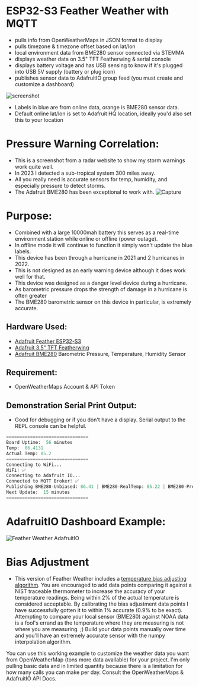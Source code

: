 # ESP32-S3 Feather Weather with MQTT
- pulls info from OpenWeatherMaps in JSON format to display
- pulls timezone & timezone offset based on lat/lon
- local environment data from BME280 sensor connected via STEMMA
- displays weather data on 3.5" TFT Featherwing & serial console
- displays battery voltage and has USB sensing to know if it's plugged into USB 5V supply (battery or plug icon)
- publishes sensor data to AdafruitIO group feed (you must create and customize a dashboard)

![screenshot](https://user-images.githubusercontent.com/49322231/235323187-4bcce094-0927-4b9e-b5cf-2646f0b6944d.jpg)
- Labels in blue are from online data, orange is BME280 sensor data.
- Default online lat/lon is set to Adafruit HQ location, ideally you'd also set this to your location
 
 # Pressure Warning Correlation:
- This is a screenshot from a radar website to show my storm warnings work quite well.
- In 2023 I detected a sub-tropical system 300 miles away.
- All you really need is accurate sensors for temp, humidity, and especially pressure to detect storms.
- The Adafruit BME280 has been exceptional to work with.
![Capture](https://user-images.githubusercontent.com/49322231/235323256-1daa61f0-caa2-432b-9cb6-3666e063a1fc.JPG)

# Purpose:
- Combined with a large 10000mah battery this serves as a real-time environment station while online or offline (power outage).
- In offline mode it will continue to function it simply won't update the blue labels.
- This device has been through a hurricane in 2021 and 2 hurricanes in 2022.
- This is not designed as an early warning device although it does work well for that.
- This device was designed as a danger level device during a hurricane.
- As barometric pressure drops the strength of damage in a hurricane is often greater
- The BME280 barometric sensor on this device in particular, is extremely accurate.

## Hardware Used:
- [Adafruit Feather ESP32-S3](https://www.adafruit.com/product/5477)
- [Adafruit 3.5" TFT Featherwing](https://www.adafruit.com/product/3651)
- [Adafruit BME280](https://www.adafruit.com/product/2651) Barometric Pressure, Temperature, Humidity Sensor

## Requirement:
- OpenWeatherMaps Account & API Token

## Demonstration Serial Print Output:
- Good for debugging or if you don't have a display. Serial output to the REPL console can be helpful.
```py
===============================
Board Uptime:  56 minutes
Temp:  86.4131
Actual Temp: 85.2
===============================
Connecting to WiFi...
WiFi! ✅
Connecting to Adafruit IO...
Connected to MQTT Broker! ✅
Publishing BME280-Unbiased: 86.41 | BME280-RealTemp: 85.22 | BME280-Pressure: 1012.1 | BME280-Humidity: 65.1
Next Update:  15 minutes
===============================
```

# AdafruitIO Dashboard Example:
![Feather Weather AdafruitIO](https://github.com/DJDevon3/My_Circuit_Python_Projects/assets/49322231/5d2ee2b0-95f7-40b2-9dbd-8542a8e40aeb)

# Bias Adjustment
- This version of Feather Weather includes a [temperature bias adjusting algorithm](https://github.com/DJDevon3/My_Circuit_Python_Projects/tree/main/Circuit%20Python%20Snippets#temp-sensor-bias-adjust-algorithm-bme280). You are encouraged to add data points comparing it against a NIST traceable thermometer to increase the accuracy of your temperature readings.  Being within 2% of the actual temperature is considered acceptable. By calibrating the bias adjustment data points I have successfully gotten it to within 1% accurate (0.9% to be exact). Attempting to compare your local sensor (BME280) against NOAA data is a fool's errand as the temperature where they are measuring is not where you are measuring. ;) Build your data points manually over time and you'll have an extremely accurate sensor with the numpy interpolation algorithm. 


You can use this working example to customize the weather data you want from OpenWeatherMap (tons more data available) for your project. I'm only pulling basic data and in limited quantity because there is a limitation for how many calls you can make per day. Consult the OpenWeatherMaps & AdafruitIO API Docs.
